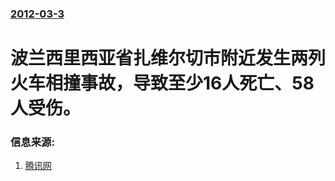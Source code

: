 ### [2012-03-3](/news/2012/03/3/index.md)

##### 
# 波兰西里西亚省扎维尔切市附近发生两列火车相撞事故，导致至少16人死亡、58人受伤。




### 信息来源:

1. [腾讯网](http://news.qq.com/a/20120304/001401.htm)
